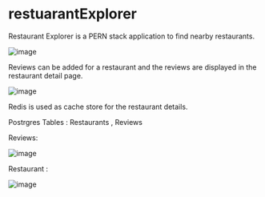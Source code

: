 # restuarantExplorer

Restaurant Explorer is a PERN stack application to find nearby restaurants. 

![image](https://user-images.githubusercontent.com/47826916/128601467-0f186e33-1cc9-4a2f-a902-e92c9fb81910.png)

Reviews can be added for a restaurant and the reviews are displayed in the restaurant detail page.

![image](https://user-images.githubusercontent.com/47826916/128601486-c02ee1b0-d60b-4415-bc0f-97ff4feca555.png)

Redis is used as cache store for the restaurant details. 

Postrgres Tables : Restaurants , Reviews

Reviews: 

![image](https://user-images.githubusercontent.com/47826916/128622183-21deba65-3487-4429-abca-6bfbdd55b3ab.png)

Restaurant :

![image](https://user-images.githubusercontent.com/47826916/128622187-8ebf04e1-5f25-40fa-b71b-ba696520cd07.png)



